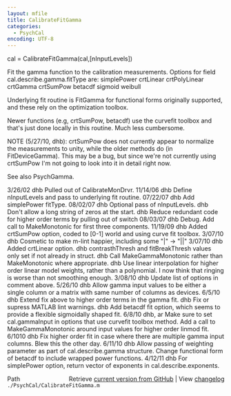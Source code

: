 ```yaml
---
layout: mfile
title: CalibrateFitGamma
categories:
  - PsychCal
encoding: UTF-8
---
```


cal = CalibrateFitGamma\(cal,\[nInputLevels\]\)

Fit the gamma function to the calibration measurements.  Options for field
cal.describe.gamma.fitType are:
   simplePower
   crtLinear
   crtPolyLinear
   crtGamma
   crtSumPow
   betacdf
   sigmoid
   weibull

Underlying fit routine is FitGamma for functional forms originally supported,
and these rely on the optimization toolbox.

Newer functions \(e.g, crtSumPow, betacdf\) use the curvefit toolbox and that's just
done locally in this routine.  Much less cumbersome.

NOTE \(5/27/10, dhb\): crtSumPow does not currently appear to normalize the
measurements to unity, while the older methods do \(in FitDeviceGamma\).
This may be a bug, but since we're not currently using crtSumPow I'm not
going to look into it in detail right now.

See also PsychGamma.

3/26/02  dhb  Pulled out of CalibrateMonDrvr.
11/14/06 dhb  Define nInputLevels and pass to underlying fit routine.
07/22/07 dhb  Add simplePower fitType.
08/02/07 dhb  Optional pass of nInputLevels.
         dhb  Don't allow a long string of zeros at the start.
         dhb  Reduce redundant code for higher order terms by pulling out of switch
08/03/07 dhb  Debug.  Add call to MakeMonotonic for first three components.
11/19/09 dhb  Added crtSumPow option, coded to \[0-1\] world and using curve fit toolbox.
3/07/10  dhb  Cosmetic to make m-lint happier, including some "|" -\> "||"
3/07/10  dhb  Added crtLinear option.
         dhb  contrasthThresh and fitBreakThresh values only set if not already in struct.
         dhb  Call MakeGammaMonotonic rather than MakeMonotonic where appropriate.
         dhb  Use linear interpolation for higher order linear model weights, rather than
              a polynomial.  I now think that ringing is worse than not smoothing enough.
3/08/10  dhb  Update list of options in comment above.
5/26/10  dhb  Allow gamma input values to be either a single column or a matrix with same number of columns as devices.
6/5/10   dhb  Extend fix above to higher order terms in the gamma fit.
         dhb  Fix or supress MATLAB lint warnings.
         dhb  Add betacdf fit option, which seems to provide a flexible sigmoidally shaped fit.
6/8/10   dhb, ar Make sure to set cal.gammaInput in options that use curvefit toolbox method.
              Add a call to MakeGammaMonotonic around input values for higher order linmod fit.
6/1010   dhb  Fix higher order fit in case where there are multiple gamma input columns.  Blew this the other day.
6/11/10  dhb  Allow passing of weighting parameter as part of cal.describe.gamma structure.  Change functional form of betacdf
              to include wrapped power functions.
4/12/11  dhb  For simplePower option, return vector of exponents in cal.describe.exponents.


<div class="code_header" style="text-align:right;">
  <span style="float:left;">Path&nbsp;&nbsp;</span> <span class="counter">Retrieve <a href=
  "https://raw.github.com/Psychtoolbox-3/Psychtoolbox-3/beta/./PsychCal/CalibrateFitGamma.m">current version from GitHub</a> | View <a href=
  "https://github.com/Psychtoolbox-3/Psychtoolbox-3/commits/beta/./PsychCal/CalibrateFitGamma.m">changelog</a></span>
</div>
<div class="code">
  <code>./PsychCal/CalibrateFitGamma.m</code>
</div>
